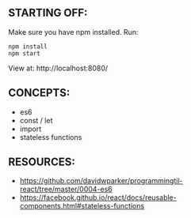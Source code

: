 ## STARTING OFF:

Make sure you have npm installed.
Run:
```
npm install
npm start
```

View at: http://localhost:8080/

## CONCEPTS:

* es6
* const / let
* import
* stateless functions

## RESOURCES:

* https://github.com/davidwparker/programmingtil-react/tree/master/0004-es6
* https://facebook.github.io/react/docs/reusable-components.html#stateless-functions

